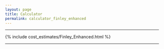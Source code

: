 ```yaml
---
layout: page
title: Calculator
permalink: calculator_finley_enhanced
---
```


___

{% include cost_estimates/Finley_Enhanced.html %}

___


